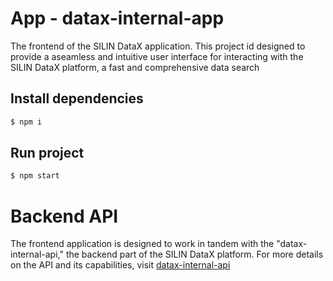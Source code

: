 # App - datax-internal-app
The frontend of the SILIN DataX application. This project id designed to provide a aseamless and intuitive user interface for interacting with the SILIN DataX platform, a fast and comprehensive data search


## Install dependencies
```bash
$ npm i
```

## Run project
```bash
$ npm start
```

# Backend API
The frontend application is designed to work in tandem with the "datax-internal-api," the backend part of the SILIN DataX platform. For more details on the API and its capabilities, visit [datax-internal-api](https://gitlab.jikkosoft.com/silin-project/backend/jikkosoft/datax-internal-api)
